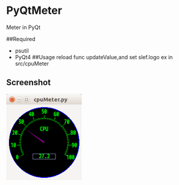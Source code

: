 PyQtMeter
=========

Meter in PyQt

##Required
* psutil
* PyQt4
##Usage
  reload func updateValue,and set slef.logo
  ex in src/cpuMeter
## Screenshot
![image](https://github.com/Mithrilwoodrat/PyQtMeter/blob/master/screenshots/cpuMeter.png)

